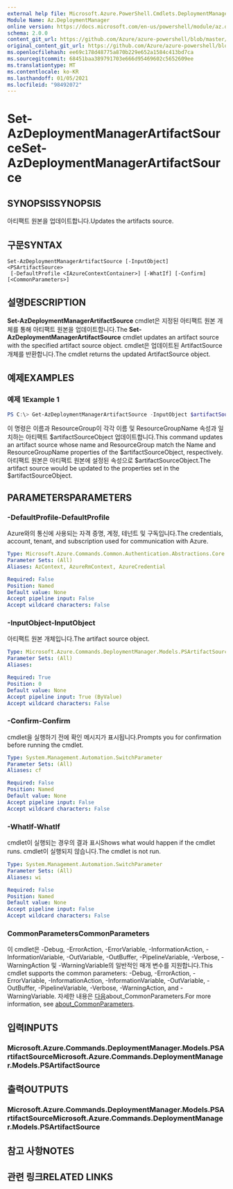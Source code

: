 ```yaml
---
external help file: Microsoft.Azure.PowerShell.Cmdlets.DeploymentManager.dll-Help.xml
Module Name: Az.DeploymentManager
online version: https://docs.microsoft.com/en-us/powershell/module/az.deploymentmanager/set-azdeploymentmanagerartifactsource
schema: 2.0.0
content_git_url: https://github.com/Azure/azure-powershell/blob/master/src/DeploymentManager/DeploymentManager/help/Set-AzDeploymentManagerArtifactSource.md
original_content_git_url: https://github.com/Azure/azure-powershell/blob/master/src/DeploymentManager/DeploymentManager/help/Set-AzDeploymentManagerArtifactSource.md
ms.openlocfilehash: ee69c178d48775a870b229e652a1584c413bd7ca
ms.sourcegitcommit: 68451baa389791703e666d95469602c5652609ee
ms.translationtype: MT
ms.contentlocale: ko-KR
ms.lasthandoff: 01/05/2021
ms.locfileid: "98492072"
---
```

# <span data-ttu-id="bdbd8-101">Set-AzDeploymentManagerArtifactSource</span><span class="sxs-lookup"><span data-stu-id="bdbd8-101">Set-AzDeploymentManagerArtifactSource</span></span>

## <span data-ttu-id="bdbd8-102">SYNOPSIS</span><span class="sxs-lookup"><span data-stu-id="bdbd8-102">SYNOPSIS</span></span>
<span data-ttu-id="bdbd8-103">아티팩트 원본을 업데이트합니다.</span><span class="sxs-lookup"><span data-stu-id="bdbd8-103">Updates the artifacts source.</span></span>

## <span data-ttu-id="bdbd8-104">구문</span><span class="sxs-lookup"><span data-stu-id="bdbd8-104">SYNTAX</span></span>

```
Set-AzDeploymentManagerArtifactSource [-InputObject] <PSArtifactSource>
 [-DefaultProfile <IAzureContextContainer>] [-WhatIf] [-Confirm] [<CommonParameters>]
```

## <span data-ttu-id="bdbd8-105">설명</span><span class="sxs-lookup"><span data-stu-id="bdbd8-105">DESCRIPTION</span></span>
<span data-ttu-id="bdbd8-106">**Set-AzDeploymentManagerArtifactSource** cmdlet은 지정된 아티팩트 원본 개체를 통해 아티팩트 원본을 업데이트합니다.</span><span class="sxs-lookup"><span data-stu-id="bdbd8-106">The **Set-AzDeploymentManagerArtifactSource** cmdlet updates an artifact source with the specified artifact source object.</span></span>
<span data-ttu-id="bdbd8-107">cmdlet은 업데이트된 ArtifactSource 개체를 반환합니다.</span><span class="sxs-lookup"><span data-stu-id="bdbd8-107">The cmdlet returns the updated ArtifactSource object.</span></span>

## <span data-ttu-id="bdbd8-108">예제</span><span class="sxs-lookup"><span data-stu-id="bdbd8-108">EXAMPLES</span></span>

### <span data-ttu-id="bdbd8-109">예제 1</span><span class="sxs-lookup"><span data-stu-id="bdbd8-109">Example 1</span></span>
```powershell
PS C:\> Get-AzDeploymentManagerArtifactSource -InputObject $artifactSourceObject
```

<span data-ttu-id="bdbd8-110">이 명령은 이름과 ResourceGroup이 각각 이름 및 ResourceGroupName 속성과 일치하는 아티팩트 $artifactSourceObject 업데이트합니다.</span><span class="sxs-lookup"><span data-stu-id="bdbd8-110">This command updates an artifact source whose name and ResourceGroup match the Name and ResourceGroupName properties of the $artifactSourceObject, respectively.</span></span>
<span data-ttu-id="bdbd8-111">아티팩트 원본은 아티팩트 원본에 설정된 속성으로 $artifactSourceObject.</span><span class="sxs-lookup"><span data-stu-id="bdbd8-111">The artifact source would be updated to the properties set in the $artifactSourceObject.</span></span>

## <span data-ttu-id="bdbd8-112">PARAMETERS</span><span class="sxs-lookup"><span data-stu-id="bdbd8-112">PARAMETERS</span></span>

### <span data-ttu-id="bdbd8-113">-DefaultProfile</span><span class="sxs-lookup"><span data-stu-id="bdbd8-113">-DefaultProfile</span></span>
<span data-ttu-id="bdbd8-114">Azure와의 통신에 사용되는 자격 증명, 계정, 테넌트 및 구독입니다.</span><span class="sxs-lookup"><span data-stu-id="bdbd8-114">The credentials, account, tenant, and subscription used for communication with Azure.</span></span>

```yaml
Type: Microsoft.Azure.Commands.Common.Authentication.Abstractions.Core.IAzureContextContainer
Parameter Sets: (All)
Aliases: AzContext, AzureRmContext, AzureCredential

Required: False
Position: Named
Default value: None
Accept pipeline input: False
Accept wildcard characters: False
```

### <span data-ttu-id="bdbd8-115">-InputObject</span><span class="sxs-lookup"><span data-stu-id="bdbd8-115">-InputObject</span></span>
<span data-ttu-id="bdbd8-116">아티팩트 원본 개체입니다.</span><span class="sxs-lookup"><span data-stu-id="bdbd8-116">The artifact source object.</span></span>

```yaml
Type: Microsoft.Azure.Commands.DeploymentManager.Models.PSArtifactSource
Parameter Sets: (All)
Aliases:

Required: True
Position: 0
Default value: None
Accept pipeline input: True (ByValue)
Accept wildcard characters: False
```

### <span data-ttu-id="bdbd8-117">-Confirm</span><span class="sxs-lookup"><span data-stu-id="bdbd8-117">-Confirm</span></span>
<span data-ttu-id="bdbd8-118">cmdlet을 실행하기 전에 확인 메시지가 표시됩니다.</span><span class="sxs-lookup"><span data-stu-id="bdbd8-118">Prompts you for confirmation before running the cmdlet.</span></span>

```yaml
Type: System.Management.Automation.SwitchParameter
Parameter Sets: (All)
Aliases: cf

Required: False
Position: Named
Default value: None
Accept pipeline input: False
Accept wildcard characters: False
```

### <span data-ttu-id="bdbd8-119">-WhatIf</span><span class="sxs-lookup"><span data-stu-id="bdbd8-119">-WhatIf</span></span>
<span data-ttu-id="bdbd8-120">cmdlet이 실행되는 경우의 결과 표시</span><span class="sxs-lookup"><span data-stu-id="bdbd8-120">Shows what would happen if the cmdlet runs.</span></span>
<span data-ttu-id="bdbd8-121">cmdlet이 실행되지 않습니다.</span><span class="sxs-lookup"><span data-stu-id="bdbd8-121">The cmdlet is not run.</span></span>

```yaml
Type: System.Management.Automation.SwitchParameter
Parameter Sets: (All)
Aliases: wi

Required: False
Position: Named
Default value: None
Accept pipeline input: False
Accept wildcard characters: False
```

### <span data-ttu-id="bdbd8-122">CommonParameters</span><span class="sxs-lookup"><span data-stu-id="bdbd8-122">CommonParameters</span></span>
<span data-ttu-id="bdbd8-123">이 cmdlet은 -Debug, -ErrorAction, -ErrorVariable, -InformationAction, -InformationVariable, -OutVariable, -OutBuffer, -PipelineVariable, -Verbose, -WarningAction 및 -WarningVariable의 일반적인 매개 변수를 지원합니다.</span><span class="sxs-lookup"><span data-stu-id="bdbd8-123">This cmdlet supports the common parameters: -Debug, -ErrorAction, -ErrorVariable, -InformationAction, -InformationVariable, -OutVariable, -OutBuffer, -PipelineVariable, -Verbose, -WarningAction, and -WarningVariable.</span></span> <span data-ttu-id="bdbd8-124">자세한 내용은 [다음](http://go.microsoft.com/fwlink/?LinkID=113216)about_CommonParameters.</span><span class="sxs-lookup"><span data-stu-id="bdbd8-124">For more information, see [about_CommonParameters](http://go.microsoft.com/fwlink/?LinkID=113216).</span></span>

## <span data-ttu-id="bdbd8-125">입력</span><span class="sxs-lookup"><span data-stu-id="bdbd8-125">INPUTS</span></span>

### <span data-ttu-id="bdbd8-126">Microsoft.Azure.Commands.DeploymentManager.Models.PSArtifactSource</span><span class="sxs-lookup"><span data-stu-id="bdbd8-126">Microsoft.Azure.Commands.DeploymentManager.Models.PSArtifactSource</span></span>

## <span data-ttu-id="bdbd8-127">출력</span><span class="sxs-lookup"><span data-stu-id="bdbd8-127">OUTPUTS</span></span>

### <span data-ttu-id="bdbd8-128">Microsoft.Azure.Commands.DeploymentManager.Models.PSArtifactSource</span><span class="sxs-lookup"><span data-stu-id="bdbd8-128">Microsoft.Azure.Commands.DeploymentManager.Models.PSArtifactSource</span></span>

## <span data-ttu-id="bdbd8-129">참고 사항</span><span class="sxs-lookup"><span data-stu-id="bdbd8-129">NOTES</span></span>

## <span data-ttu-id="bdbd8-130">관련 링크</span><span class="sxs-lookup"><span data-stu-id="bdbd8-130">RELATED LINKS</span></span>
